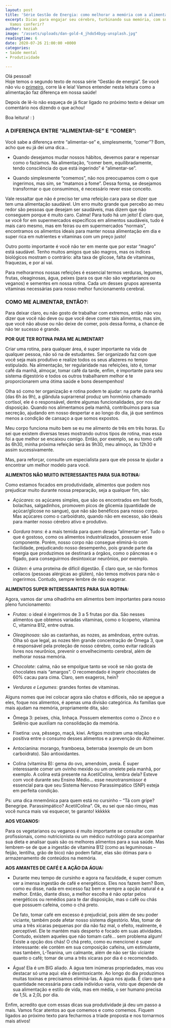 ```yaml
---
layout: post
title: 'Série Gestão de Energia: como melhorar a memória com a alimentação'
excerpt: Dicas para engajar seu cérebro, turbinando sua memória, com sua alimentação!
  Vamos conferir?
author: keziah
image: "/assets/uploads/dan-gold-4_jhdo54byg-unsplash.jpg"
readingtime: 6
date: 2020-07-26 21:00:00 +0000
categories:
- Saúde mental
- Produtividade

---
```

Olá pessoal!  
 Hoje temos o segundo texto de nossa série “Gestão de energia”. Se você não viu o [primeiro](https://blog.muskify.app/seu-sono-e-como-ele-influencia-seu-aprendizado "Sono"), corre lá e leia! Vamos entender nesta leitura como a alimentação faz diferença em nossa saúde! 

Depois de lê-lo não esqueça de já ficar ligado no próximo texto e deixar um comentário nos dizendo o que achou!

Boa leitura! : )

### **A DIFERENÇA ENTRE “ALIMENTAR-SE” E “COMER”:**

Você sabe a diferença entre “alimentar-se” e, simplesmente, “comer”? Bom, acho que eu já dei uma dica...

* Quando desejamos mudar nossos hábitos, devemos parar e repensar como o fazíamos. Na alimentação, “comer bem, equilibradamente, tendo consciência do que está ingerindo” é “alimentar-se”.


* Quando simplesmente “comemos”, não nos preocupamos com o que ingerimos, mas sim, se “matamos a fome”. Dessa forma, se desejamos transformar o que consumimos, é necessário rever esse conceito.

Vale ressaltar que não é preciso ter uma refeição cara para se dizer que tem uma alimentação saudável. Um erro muito grande que percebo ao meu redor são pessoas que desejam ser saudáveis, mas dizem que não conseguem porque é muito caro. Calma! Para tudo há um jeito! É claro que, se você for em supermercados específicos em alimentos saudáveis, tudo é mais caro mesmo, mas em feiras ou em supermercados “normais”, encontramos os alimentos ideais para manter nossa alimentação em dia e super rica em nutrientes e vitaminas com um preço justo!

Outro ponto importante é você não ter em mente que por estar “magro” está saudável. Tenho muitos amigos que são magros, mas os índices biológicos mostram o contrário: alta taxa de glicose, falta de vitaminas, fraquezas, e por aí vai.

Para melhorarmos nossas refeições é essencial termos verduras, legumes, frutas, oleaginosas, água, peixes (para os que não são vegetarianos ou veganos) e sementes em nossa rotina. Cada um desses grupos apresenta vitaminas necessárias para nosso melhor funcionamento cerebral.

### **COMO ME ALIMENTAR, ENTÃO?:**

Para deixar claro, eu não gosto de trabalhar com extremos, então não vou dizer que você não deve ou que você deve comer tais alimentos, mas sim, que você não abuse ou não deixe de comer, pois dessa forma, a chance de não ter sucesso é grande.  
   
 **POR QUE TER ROTINA PARA ME ALIMENTAR?**

Criar uma rotina, para qualquer área, é super importante na vida de qualquer pessoa, não só na de estudantes. Ser organizado faz com que você seja mais produtivo e realize todos os seus afazeres no tempo estipulado. Na alimentação, ter regularidade nas refeições, isto é, tomar café da manhã, almoçar, tomar café da tarde, enfim, é importante para seu sistema digestório e todos os outros trabalharem melhor e te proporcionarem uma ótima saúde e bons desempenhos!

Olha só como ter organização e rotina podem te ajudar: na parte da manhã (das 6h às 9h), a glândula suprarrenal produz um hormônio chamado cortisol, ele é o responsável, dentre algumas funcionalidades, por nos dar disposição. Quando nos alimentamos pela manhã, contribuímos para sua secreção, ajudando em nosso despertar e ao longo do dia, já que sentimos menos a condição de cansaço a que somos expostos.

Meu corpo funciona muito bem se eu me alimento de três em três horas. Eu sei que existem diversas teses mostrando outros tipos de rotina, mas essa foi a que melhor se encaixou comigo. Então, por exemplo, se eu tomo café às 6h30, minha próxima refeição será às 9h30, meu almoço, às 12h30 e assim sucessivamente.

Mas, para reforçar, consulte um especialista para que ele possa te ajudar a encontrar um melhor modelo para você.   
   
 **ALIMENTOS NÃO MUITO INTERESSANTES PARA SUA ROTINA:**

Como estamos focados em produtividade, alimentos que podem nos prejudicar muito durante nossa preparação, seja a qualquer fim, são:

* _Açúcares_: os açúcares simples, que são os encontrados em fast foods, bolachas, salgadinhos, promovem picos de glicemia (quantidade de açúcar/glicose no sangue), que não são benéficos para nosso corpo. Mas açúcares como o carboidrato, quando não em excesso, são ideais para manter nosso cérebro ativo e produtivo.


* _Gordura trans_: é a mais temida para quem deseja “alimentar-se”. Tudo o que é gostoso, como os alimentos industrializados, possuem esse componente. Porém, nosso corpo não consegue eliminá-lo com facilidade, prejudicando nosso desempenho, pois grande parte da energia que produzimos se destinará a órgãos, como o pâncreas e o fígado, para conseguirmos desintoxicar neurônios, por exemplo.


* _Glúten_: é uma proteína de difícil digestão. É claro que, se não formos celíacos (pessoas alérgicas ao glúten), não temos motivos para não o ingerirmos. Contudo, sempre lembre de não exagerar.

  
 **ALIMENTOS SUPER INTERESSANTES PARA SUA ROTINA:**

Agora, vamos dar uma olhadinha em alimentos bem importantes para nosso pleno funcionamento:

* _Frutas_: o ideal é ingerirmos de 3 a 5 frutas por dia. São nesses alimentos que obtemos variadas vitaminas, como o licopeno, vitamina C, vitamina B12, entre outras.


* _Oleaginosas_: são as castanhas, as nozes, as amêndoas, entre outras. Olha só que legal, as nozes têm grande concentração de Ômega 3, que é responsável pela proteção de nosso cérebro, como evitar radicais livres nos neurônios, prevenir o envelhecimento cerebral, além de melhorar nossa memória.


* _Chocolate_: calma, não se empolgue tanto se você se não gosta de chocolates mais “amargos”. O recomendado é ingerir chocolates de 60% cacau para cima. Claro, sem exageros, hein?


* _Verduras e Legumes_: grandes fontes de vitaminas.

Alguns nomes que irei colocar agora são chatos e difíceis, não se apegue a eles, foque nos alimentos, é apenas uma divisão categórica. As famílias que mais ajudam na memória, propriamente dita, são:

* Ômega 3: peixes, chia, linhaça. Possuem elementos como o Zinco e o Selênio que auxiliam na consolidação da memória.


* Fisetina: uva, pêssego, maçã, kiwi. Artigos mostram uma relação positiva entre o consumo desses alimentos e a prevenção do Alzheimer.


* Antocianina: morango, framboesa, beterraba (exemplo de um bom carboidrato). São antioxidantes.


* Colina (vitamina B): gema do ovo, amendoim, aveia. É super interessante comer um ovinho mexido ou um omelete pela manhã, por exemplo. A colina está presente na AcetilColina, lembra dela? Esteve com você durante seu Ensino Médio... esse neurotransmissor é essencial para que seu Sistema Nervoso Parassimpático (SNP) esteja em perfeita condição.

Ps: uma dica mnemônica para quem está no cursinho – “Tá com gripe? Benegripe. Parassimpático? AcetilColina”. Ok, eu sei que não rimou, mas você nunca mais vai esquecer, te garanto! kkkkkk  
   
 **AOS VEGANOS:**

Para os vegetarianos ou veganos é muito importante se consultar com profissionais, como nutricionista ou um médico nutrólogo para acompanhar sua dieta e analisar quais são os melhores alimentos para a sua saúde. Mas lembrem-se de que a ingestão de vitamina B12 (como as leguminosas – feijão, lentilha, grão de bico) não podem faltar, elas são ótimas para o armazenamento de conteúdos na memória.

**AOS AMANTES DE CAFÉ E A AÇÃO DA ÁGUA:**

* Durante meu tempo de cursinho e agora na faculdade, é super comum ver a imensa ingestão de café e energéticos. Eles nos fazem bem? Bom, como eu disse, nada em excesso faz bem e sempre a opção natural é a melhor. Então, diante disso, a melhor escolha é não optar pelos energéticos ou remédios para te dar disposição, mas o café ou chás que possuem cafeína, como o chá preto.

  De fato, tomar café em excesso é prejudicial, pois além de seu poder viciante, também pode afetar nosso sistema digestório. Mas, tomar de uma a três xícaras pequenas por dia não faz mal, o efeito, realmente, é perceptível. Ele te mantém mais desperto e focado em suas atividades. Contudo, existem aqueles que não tomam café... sem problema algum! Existe a opção dos chás! O chá preto, como eu mencionei é super interessante: ele contém em sua composição cafeína, um estimulante, mas também, L-Teanina, um calmante, além de não ser tão viciante quanto o café; tomar de uma a três xícaras por dia é o recomendado.
* Água! Ela é um BIG aliado. A água tem inúmeras propriedades, mas vou destacar só uma aqui: ela é desintoxicante. Ao longo do dia produzimos muitas toxinas e precisamos eliminá-las. A água nos ajuda. É claro que a quantidade necessária para cada indivíduo varia, visto que depende de sua alimentação e estilo de vida, mas em média, o ser humano precisa de 1,5L a 2,0L por dia.

Enfim, acredito que com essas dicas sua produtividade já deu um passo a mais. Vamos ficar atentos ao que comemos e como comemos. Fiquem ligados ao próximo texto para fecharmos a tríade proposta e nos tornarmos mais ativos!